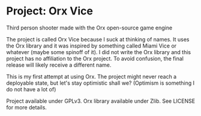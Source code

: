 # Project: Orx Vice

Third person shooter made with the Orx open-source game engine

The project is called Orx Vice because I suck at thinking of names. It uses the Orx library and it was inspired by something called Miami Vice or whatever (maybe some spinoff of it). I did not write the Orx library and this project has no affiliation to the Orx project. To avoid confusion, the final release will likely receive a different name.

This is my first attempt at using Orx. The project might never reach a deployable state, but let's stay optimistic shall we? (Optimism is something I do not have a lot of)

Project available under GPLv3. Orx library available under Zlib. See LICENSE for more details.
